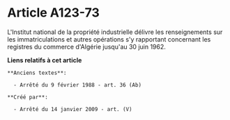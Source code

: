 # Article A123-73

L'Institut national de la propriété industrielle délivre les renseignements sur les immatriculations et autres opérations s'y
rapportant concernant les registres du commerce d'Algérie jusqu'au 30 juin 1962.

**Liens relatifs à cet article**

	**Anciens textes**:

	  - Arrêté du 9 février 1988 - art. 36 (Ab)

	**Créé par**:

	  - Arrêté du 14 janvier 2009 - art. (V)
